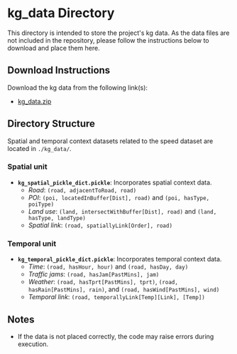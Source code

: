 # kg_data Directory
This directory is intended to store the project's kg data. As the data files are not included in the repository, please follow the instructions below to download and place them here.

## Download Instructions
Download the kg data from the following link(s):
- [kg_data.zip](https://figshare.com/s/efbfc48381385ea48b83)

## Directory Structure
Spatial and temporal context datasets related to the speed dataset are located in `./kg_data/`.

### Spatial unit
- **`kg_spatial_pickle_dict.pickle`**: Incorporates spatial context data.
  - *Road*: `(road, adjacentToRoad, road)`
  - *POI*: `(poi, locatedInBuffer[Dist], road)` and `(poi, hasType, poiType)`
  - *Land use*: `(land, intersectWithBuffer[Dist], road)` and `(land, hasType, landType)`
  - *Spatial link*: `(road, spatiallyLink[Order], road)`

### Temporal unit
- **`kg_temporal_pickle_dict.pickle`**: Incorporates temporal context data.
  - *Time*: `(road, hasHour, hour)` and `(road, hasDay, day)`
  - *Traffic jams*: `(road, hasJam[PastMins], jam)`
  - *Weather*: `(road, hasTprt[PastMins], tprt)`,  `(road, hasRain[PastMins], rain)`, and `(road, hasWind[PastMins], wind)`
  - *Temporal link*: `(road, temporallyLink[Temp][Link], [Temp])`

## Notes
- If the data is not placed correctly, the code may raise errors during execution.